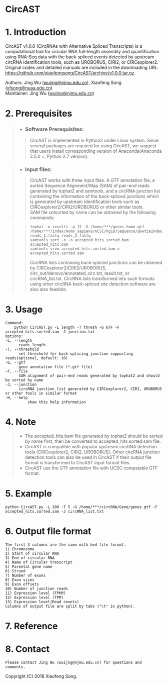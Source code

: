 # CircAST

# 1. Introduction
CircAST v1.0.0 (CircRNAs with Alternative Spliced Transcripts) is a computational tool for circular RNA full-length assembly and quantification using RNA-Seq data with the back-spliced events detected by upstream circRNA identification tools, such as UROBORUS, CIRI2, or CIRCexplorer2. Original codes and detailed manuals are included in the downloading URL: https://github.com/xiaofengsong/CircAST/archive/v1.0.0.tar.gz.

Authors: Jing Wu (wujing@njmu.edu.cn), Xiaofeng Song (xfsong@nuaa.edu.cn) <br>
Maintainer: Jing Wu (wujing@njmu.edu.cn)


# 2. Prerequisites
>* ### Software Prerequisites:
>> CircAST is implemented in Python2 under Linux system. Since several packages are required for using CircAST, we suggest that users install corresponding version of Anaconda(Anaconda 2.5.0 +, Python 2.7 version).

>* ### Input files:
>> CircAST works with three input files. A GTF annotation file, a sorted Sequence Alignment/Map (SAM) of pair-end reads generated by tophat2 and samtools, and a circRNA junction list containing the information of the back-spliced junctions which is generated by upstream identification tools such as CIRCexplorer2/CIRI2/UROBORUS or other similar tools.<br>
>> SAM file sotsorted by name can be obtained by the following commands:

>>     tophat -o results -p 12 -G /home/***/genes_homo.gtf /home/***/index/Homo_sapiens/UCSC/hg19/Sequence/BowtieIndex/genome reads_1.fastq reads_2.fastq
>>     samtools sort -n -o accepted_hits.sorted.bam accepted_hits.bam
>>     samtools view accepted_hits.sorted.bam > accepted_hits.sorted.sam
>> 
>> CircRNA lists containing back-spliced junctions can be obtained by CIRCexplorer2/CIRI2/UROBORUS,  circ_out/denovo/annotated_circ.txt, result.txt, or circRNA_list.txt. CircRNA lists transformed into such formats using other circRNA back-spliced site detection software are also also feasible. 

# 3. Usage 
	Command:
		python CircAST.py -L length -T thresh -G GTF -F accepted_hits.sorted.sam -J junction.txt
	Options:
	-L,	--length
		  reads length
	-T,	--threshold
		  set threshold for back-splicing junction supporting reads(optional, default: 10)  
	-G,	--gtf
		  gene annotation file (*.gtf file)
	-F,	--file
		  SAM alignment of pair-end reads generated by tophat2 and should be sorted by name
	-J,	--junction
		  circRNA junction list generated by CIRCexplorer2, CIRI, UROBORUS or other tools in similar format
	-H,	--help
          	  show this help information
		  
# 4. Note
> * The accepted_hits.bam file generated by tophat2 should be sorted by name first, then be converted to accepted_hits.sorted.sam file. <br>
> * CircAST is compatible with popular upstream circRNA detection tools (CIRCexplorer2, CIRI2, UROBORUS). Other circRNA junction detection tools can also be used in CircAST if their output file format is transformed to CircAST input format files. <br>
> * CircAST use the GTF annotation file with UCSC compatable GTF format. <br>

# 5. Example
	python CircAST.py -L 100 -T 5 -G /home/***/circRNA/Gene/genes.gtf -F accepted_hits.sorted.sam -J circRNA_list.txt

# 6. Output file format
	The first 3 columns are the same with bed file format.
	1) Chromosome
	2) Start of circular RNA
	3) End of circular RNA
	4) Name of Circular transcript
	5) Parental gene name
	6) Strand
	7) Number of exons
	8) Exon sizes
	9) Exon offsets
	10) Number of junction reads
	11) Expression level (FPKM)
	12) Expression level (TPM)
	13) Expression level(Read counts)
	Columns of output file are split by tabs ("\t" in python).

# 7. Reference

# 8. Contact
	Please contact Jing Wu (wuijng@njmu.edu.cn) for questions and comments.

Copyright (C) 2018 Xiaofeng Song.
